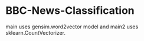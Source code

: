 # BBC-News-Classification
main uses gensim.word2vector model and main2 uses sklearn.CountVectorizer.
